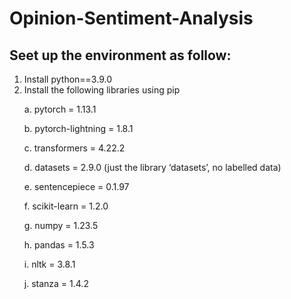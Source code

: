 # Opinion-Sentiment-Analysis

## Seet up the environment as follow:
1. Install python==3.9.0
2. Install the following libraries using pip
<ol>
  a. pytorch = 1.13.1
  
  b. pytorch-lightning = 1.8.1
  
  c. transformers = 4.22.2
  
  d. datasets = 2.9.0 (just the library ‘datasets’, no labelled data)
  
  e. sentencepiece = 0.1.97
  
  f. scikit-learn = 1.2.0
  
  g. numpy = 1.23.5
  
  h. pandas = 1.5.3
  
  i. nltk = 3.8.1
  
  j. stanza = 1.4.2
</ol>
